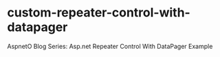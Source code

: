 # custom-repeater-control-with-datapager
AspnetO Blog Series: Asp.net Repeater Control With DataPager Example
